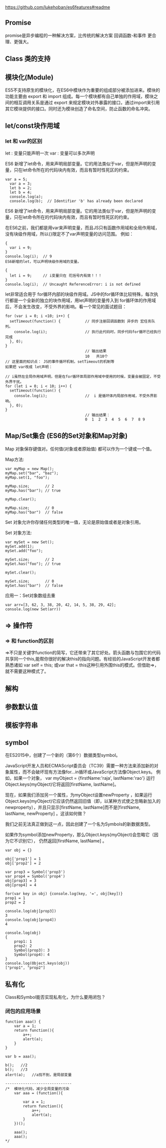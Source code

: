 https://github.com/lukehoban/es6features#readme
## Promise
promise是异步编程的一种解决方案，比传统的解决方案 回调函数-和事件 更合理、更强大。 

## Class 类的支持

## 模块化(Module)
ES5不支持原生的模块化，在ES6中模块作为重要的组成部分被添加进来。模块的功能主要由 export 和 import 组成。每一个模块都有自己单独的作用域，模块之间的相互调用关系是通过 export 来规定模块对外暴露的接口，通过import来引用其它模块提供的接口。同时还为模块创造了命名空间，防止函数的命名冲突。

## let/const块作用域
### let 和 var的区别
let : 变量只能声明一次
var : 变量可以多次声明

ES6 新增了let命令，用来声明局部变量。它的用法类似于var，但是所声明的变量，只在let命令所在的代码块内有效，而且有暂时性死区的约束。

```
var a = 5;
  var a = 3;
  let b = 2;
  let b = 4;  
  console.log(a);
  console.log(b);  // Identifier 'b' has already been declared

```

ES6 新增了let命令，用来声明局部变量。它的用法类似于var，但是所声明的变量，只在let命令所在的代码块内有效，而且有暂时性死区的约束。

在ES6之前，我们都是用var来声明变量，而且JS只有函数作用域和全局作用域，没有块级作用域，所以{}限定不了var声明变量的访问范围。
例如：
```
{ 
  var i = 9;
} 
console.log(i);  // 9
ES6新增的let，可以声明块级作用域的变量。

{ 
  let i = 9;     // i变量只在 花括号内有效！！！
} 
console.log(i);  // Uncaught ReferenceError: i is not defined
```

let非常适合用于 for循环内部的块级作用域。JS中的for循环体比较特殊，每次执行都是一个全新的独立的块作用域，用let声明的变量传入到 for循环体的作用域后，不会发生改变，不受外界的影响。看一个常见的面试题目：
```
for (var i = 0; i <10; i++) {  
  setTimeout(function() {  			// 同步注册回调函数到 异步的 宏任务队列。
    console.log(i);        			// 执行此代码时，同步代码for循环已经执行完成
  }, 0);
}
									// 输出结果
									10   共10个
// 这里面的知识点： JS的事件循环机制，setTimeout的机制等
如果把 var改成 let声明：

// i虽然在全局作用域声明，但是在for循环体局部作用域中使用的时候，变量会被固定，不受外界干扰。
for (let i = 0; i < 10; i++) { 
  setTimeout(function() {
    console.log(i);    				//  i 是循环体内局部作用域，不受外界影响。
  }, 0);
}
									// 输出结果：
									0  1  2  3  4  5  6  7  8 9
```

## Map/Set集合 (ES6的Set对象和Map对象)
Map 对象保存键值对。任何值(对象或者原始值) 都可以作为一个键或一个值。

Map方法:
```
var myMap = new Map();
myMap.set("bar", "baz");
myMap.set(1, "foo");

myMap.size;       // 2
myMap.has("bar"); // true

myMap.clear();

myMap.size;       // 0
myMap.has("bar")  // false
```

Set 对象允许你存储任何类型的唯一值，无论是原始值或者是对象引用。

Set 对象方法:
```
var mySet = new Set();
mySet.add(1);
mySet.add("foo");

mySet.size;       // 2
mySet.has("foo"); // true

mySet.clear();

mySet.size;       // 0
mySet.has("bar")  // false
```

应用一：Set对象数组去重
```
var arr=[3, 62, 3, 38, 20, 42, 14, 5, 38, 29, 42];
console.log(new Set(arr))
```


## => 操作符
### => 和 function的区别
=>不只是关键字function的简写，它还带来了其它好处。箭头函数与包围它的代码共享同一个this,能帮你很好的解决this的指向问题。有经验的JavaScript开发者都熟悉诸如
var self = this;
或var that = this这种引用外围this的模式。但借助=>，就不需要这种模式了。

## 解构

## 参数默认值

## 模板字符串

## symbol
在ES2015中，创建了一个新的（第6个）数据类型symbol。

JavaScript开发人员和ECMAScript委员会（TC39）需要一种方法来添加新的对象属性，而不会破坏现有方法像for...in循环或JavaScript方法像Object.keys。
例如，如果一个对象，
var myObject = {firstName:'raja', lastName:'rao'} 
运行Object.keys(myObject)它将返回[firstName, lastName]。

现在，如果我们添加另一个属性，为myObject设置newProperty ，如果运行Object.keys(myObject)它应该仍然返回旧值（即，以某种方式使之忽略新加入的newproperty），并且只显示[firstName, lastName]而不是[firstName, lastName, newProperty] 。这该如何做？

我们之前无法真正做到这一点，因此创建了一个名为Symbols的新数据类型。

如果作为symbol添加newProperty，那么Object.keys(myObject)会忽略它（因为它不识别它），
仍然返回[firstName, lastName] 。

```
var obj = {}

obj['prop1'] = 1
obj['prop2'] = 2

var prop3 = Symbol('prop3')
var prop4 = Symbol('prop4')
obj[prop3] = 3
obj[prop4] = 4

for(var key in obj) {console.log(key, '=', obj[key])}
prop1 = 1
prop2 = 2

console.log(obj[prop3])
3
console.log(obj[prop4])
4

console.log(obj)
{
	prop1: 1
	prop2: 2
	Symbol(prop3): 3
	Symbol(prop4): 4
}
console.log(Object.keys(obj))
["prop1", "prop2"]
```

## 私有化
Class和Symbol能否实现私有化，为什么要用闭包？
### 闭包的应用场景
```
function aaa() {
	var a = 1;
	return function(){
		a++;
		alert(a);
	}
}

var b = aaa();

b();   //2
b();   //3
alert(a);   //a找不到，是局部变量

------------------------------
/*  模块化代码，减少全局变量的污染
	var aaa = (function(){

		var a = 1;
		return function(){
			a++;
			alert(a);
		}
	})();

	aaa();
	aaa();
*/
```

